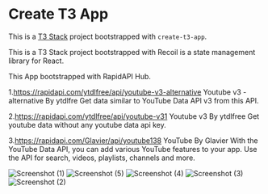 # Create T3 App

This is a [T3 Stack](https://create.t3.gg/) project bootstrapped with `create-t3-app`.

This is a T3 Stack project bootstrapped with Recoil is a state management library for React.

This App bootstrapped with RapidAPI Hub.

1.https://rapidapi.com/ytdlfree/api/youtube-v3-alternative
Youtube v3 - alternative By ytdlfre
Get data similar to YouTube Data API v3 from this API.

2.https://rapidapi.com/ytdlfree/api/youtube-v31
Youtube v3 By ytdlfree
Get youtube data without any youtube data api key.

3.https://rapidapi.com/Glavier/api/youtube138
YouTube By Glavier
With the YouTube Data API, you can add various YouTube features to your app. Use the API for search, videos, playlists, channels and more.

![Screenshot (1)](https://github.com/nikitenko1/trpc-4-rapidAPI-youtube/assets/20661870/4570204f-48b2-4005-a4a7-4f51f2a28cee)
![Screenshot (5)](https://github.com/nikitenko1/trpc-4-rapidAPI-youtube/assets/20661870/7f96b77e-1993-4416-8dcb-a1cb2e073827)
![Screenshot (4)](https://github.com/nikitenko1/trpc-4-rapidAPI-youtube/assets/20661870/04d70923-ec14-4ce1-9e9c-e70e5d571506)
![Screenshot (3)](https://github.com/nikitenko1/trpc-4-rapidAPI-youtube/assets/20661870/c68645f1-9888-42c1-b47b-4ef02e0221f7)
![Screenshot (2)](https://github.com/nikitenko1/trpc-4-rapidAPI-youtube/assets/20661870/99a4e610-2a9d-420c-a975-dc52e31df6ec)
